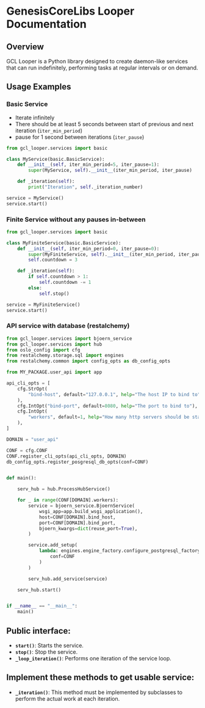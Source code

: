 **GenesisCoreLibs Looper Documentation**
==========================

**Overview**
------------

GCL Looper is a Python library designed to create daemon-like services that can run indefinitely, performing tasks at regular intervals or on demand.

**Usage Examples**
-----------------

### Basic Service

- Iterate infinitely
- There should be at least 5 seconds between start of previous and next iteration (`iter_min_period`)
- pause for 1 second between iterations (`iter_pause`)

```python
from gcl_looper.services import basic

class MyService(basic.BasicService):
    def __init__(self, iter_min_period=5, iter_pause=1):
        super(MyService, self).__init__(iter_min_period, iter_pause)

    def _iteration(self):
        print("Iteration", self._iteration_number)

service = MyService()
service.start()
```

### Finite Service without any pauses in-between

```python
from gcl_looper.services import basic

class MyFiniteService(basic.BasicService):
    def __init__(self, iter_min_period=0, iter_pause=0):
        super(MyFiniteService, self).__init__(iter_min_period, iter_pause)
        self.countdown = 3

    def _iteration(self):
        if self.countdown > 1:
            self.countdown -= 1
        else:
            self.stop()

service = MyFiniteService()
service.start()
```

### API service with database (restalchemy)

```python
from gcl_looper.services import bjoern_service
from gcl_looper.services import hub
from oslo_config import cfg
from restalchemy.storage.sql import engines
from restalchemy.common import config_opts as db_config_opts

from MY_PACKAGE.user_api import app

api_cli_opts = [
    cfg.StrOpt(
        "bind-host", default="127.0.0.1", help="The host IP to bind to"
    ),
    cfg.IntOpt("bind-port", default=8080, help="The port to bind to"),
    cfg.IntOpt(
        "workers", default=1, help="How many http servers should be started"
    ),
]

DOMAIN = "user_api"

CONF = cfg.CONF
CONF.register_cli_opts(api_cli_opts, DOMAIN)
db_config_opts.register_posgresql_db_opts(conf=CONF)


def main():

    serv_hub = hub.ProcessHubService()

    for _ in range(CONF[DOMAIN].workers):
        service = bjoern_service.BjoernService(
            wsgi_app=app.build_wsgi_application(),
            host=CONF[DOMAIN].bind_host,
            port=CONF[DOMAIN].bind_port,
            bjoern_kwargs=dict(reuse_port=True),
        )

        service.add_setup(
            lambda: engines.engine_factory.configure_postgresql_factory(
                conf=CONF
            )
        )

        serv_hub.add_service(service)

    serv_hub.start()


if __name__ == "__main__":
    main()

```

**Public interface:**
-----------------------------
* **`start()`**: Starts the service.
* **`stop()`**: Stop the service.
* **`_loop_iteration()`**: Performs one iteration of the service loop.

**Implement these methods to get usable service:**
---------------------------

* **`_iteration()`**: This method must be implemented by subclasses to perform the actual work at each iteration.
